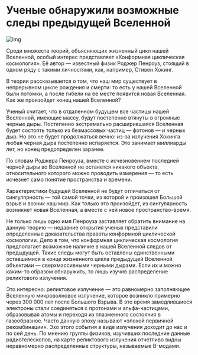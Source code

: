 # Ученые обнаружили возможные следы предыдущей Вселенной

![img](https://i.gifer.com/3QAe.gif)

Среди множеств теорий, объясняющих жизненный цикл нашей Вселенной, особый интерес представляет «Конформная циклическая космология». Её автор — известный физик Роджер Пенроуз, стоящий в одном ряду с такими личностями, как, например, Стивен Хокинг.

В теории рассказывается о том, что наш мир существует в непрерывном цикле рождения и смерти: то есть у нашей Вселенной были потомки, а после гибели на ее месте появится новая Вселенная. Как же произойдет конец нашей Вселенной? 

Ученый считает, что в отдаленном будущем все частицы нашей Вселенной, имеющие массу, будут постепенно втянуты в огромные черные дыры. Постепенно экстремально расширившаяся Вселенная будет состоять только из безмассовых частиц — фотонов — и черных дыр. Но это не будет продолжаться вечно: из-за излучения Хокинга любая черная дыра постепенно испаряется. Это занимает миллиарды лет, но конец предопределен заранее.

По словам Роджера Пенроуза, вместе с исчезновением последней черной дыры во Вселенной не останется никакого объекта, относительного которого можно проводить измерения — то есть исчезнет само понятие пространства и времени.

Характеристики будущей Вселенной не будут отличаться от сингулярность — той самой точки, из которой и произошел Большой взрыв и возник наш мир. Как только это произойдет, из сингулярность возникнет новая Вселенная, а вместе с ней новое пространство-время. 

Не только лишь одно имя Пенроуза заставляет обратить внимание на данную теорию — недавние открытия ученых представили определенные доказательства правоты конформной циклической космологии. Дело в том, что конформная циклическая космология предполагает возможное наличие в нашей Вселенной следов от предыдущей. Такие следы могут быть оставлены единственными оставшимися в конце жизненного цикла предыдущей Вселенной объектами — сверхмассивными черными дырами. Если их и можно каким-то образом обнаружить, то лишь изучив распределение реликтового излучения. 

Это интересно: реликтовое излучение — это равномерно заполняющее Вселенную микроволновое излучение, которое возникло примерно через 300 000 лет после Большого Взрыва. В это время замедлившиеся электроны стали соединяться с протонами и альфа-частицами, образовывая атомы и переходя из плазменного состояния в газообразное. Часто данную эпоху называют «эпохой первичной рекомбинации». Эхо этого события в виде излучения доходит до нас и по сей день.
По мнению группы физиков, изучивших последние данные радиотелескопов, на карте реликтового излучения отчетливо видны неравномерно распределенные структуры, называемые B-модами.